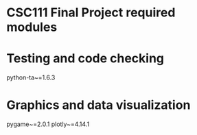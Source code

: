 # CSC111 Final Project required modules

# Testing and code checking
python-ta~=1.6.3

# Graphics and data visualization
pygame~=2.0.1
plotly~=4.14.1
